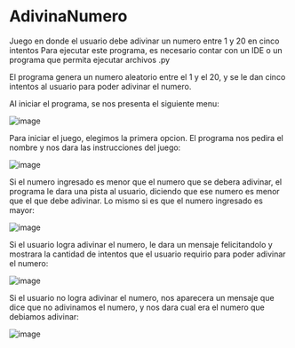 # AdivinaNumero
Juego en donde el usuario debe adivinar un numero entre 1 y 20 en cinco intentos
Para ejecutar este programa, es necesario contar con un IDE o un programa que permita ejecutar archivos .py

El programa genera un numero aleatorio entre el 1 y el 20, y se le dan cinco intentos al usuario para poder adivinar el numero.

Al iniciar el programa, se nos presenta el siguiente menu:

![image](https://user-images.githubusercontent.com/107152796/181279895-e2281b6f-b07a-48a3-8f86-eb82664a6912.png)

Para iniciar el juego, elegimos la primera opcion. El programa nos pedira el nombre y nos dara las instrucciones del juego:

![image](https://user-images.githubusercontent.com/107152796/181280081-0943d6e8-ec8d-481e-9861-57c6067310ad.png)


Si el numero ingresado es menor que el numero que se debera adivinar, el programa le dara una pista al usuario, diciendo que ese numero es menor que el que debe adivinar. Lo mismo si es que el numero ingresado es mayor:

![image](https://user-images.githubusercontent.com/107152796/181280238-aab1bee4-6e26-4126-8143-2f124f9f56cf.png)


Si el usuario logra adivinar el numero, le dara un mensaje felicitandolo y mostrara la cantidad de intentos que el usuario requirio para poder adivinar el numero:

![image](https://user-images.githubusercontent.com/107152796/181280368-062091dc-c521-44fa-854d-9c621ab744bf.png)


Si el usuario no logra adivinar el numero, nos aparecera un mensaje que dice que no adivinamos el numero, y nos dara cual era el numero que debiamos adivinar:

![image](https://user-images.githubusercontent.com/107152796/181280489-6ec5f6f2-88cb-4060-94bd-a23ad190c48a.png)





